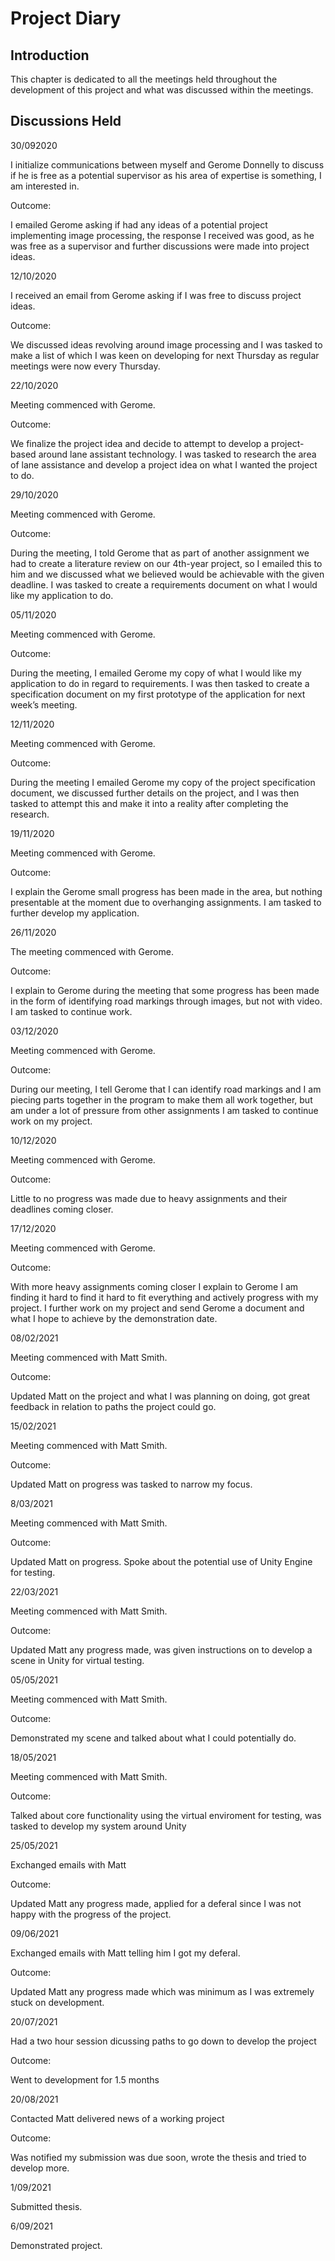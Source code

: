 # Project Diary

## Introduction
This chapter is dedicated to all the meetings held throughout the development of this project and what was discussed within the meetings.

## Discussions Held

30/092020 


I initialize communications between myself and Gerome Donnelly to discuss if he is free as a potential supervisor as his area of expertise is something, I am interested in.


Outcome:


I emailed Gerome asking if had any ideas of a potential project implementing image processing, the response I received was good, as he was free as a supervisor and further discussions were made into project ideas.

12/10/2020


I received an email from Gerome asking if I was free  to discuss project ideas.


Outcome: 


We discussed ideas revolving around image processing and I was tasked to make a list of which I was keen on developing for next Thursday as regular meetings were now every Thursday. 

22/10/2020


Meeting commenced with Gerome.


Outcome:


We finalize the project idea and decide to attempt to develop a project-based around lane assistant technology. I was tasked to research the area of lane assistance and develop a project idea on what I wanted the project to do.

29/10/2020


Meeting commenced with Gerome.


Outcome:


During the meeting, I told Gerome that as part of another assignment we had to create a literature review on our 4th-year project, so I emailed this to him and we discussed what we believed would be achievable with the given deadline. I was tasked to create a requirements document on what I would like my application to do.

05/11/2020


Meeting commenced with Gerome.


Outcome:


During the meeting, I emailed Gerome my copy of what I would like my application to do in regard to requirements. I was then tasked to create a specification document on my first prototype of the application for next week’s meeting.


12/11/2020 


Meeting commenced with Gerome.


Outcome:


During the meeting I emailed Gerome my copy of the project specification document, we discussed further details on the project, and I was then tasked to attempt this and make it into a reality after completing the research. 


19/11/2020 


Meeting commenced with Gerome.


Outcome:


I explain the Gerome small progress has been made in the area, but nothing presentable at the moment due to overhanging assignments. I am tasked to further develop my application.


26/11/2020 


The meeting commenced with Gerome.


Outcome:


I explain to Gerome during the meeting that some progress has been made in the form of identifying road markings through images, but not with video. I am tasked to continue work. 


03/12/2020 


Meeting commenced with Gerome.


Outcome:


During our meeting, I tell Gerome that I can identify road markings and I am piecing parts together in the program to make them all work together, but am under a lot of pressure from other assignments  I am tasked to continue work on my project. 


10/12/2020 


Meeting commenced with Gerome.


Outcome:


Little to no progress was made due to heavy assignments and their deadlines coming closer.


17/12/2020 


Meeting commenced with Gerome.


Outcome:


With more heavy assignments coming closer I explain to Gerome I am finding it hard to find it hard to fit everything and actively progress with my project. I further work on my project and send Gerome a document and what I hope to achieve by the demonstration date. 


08/02/2021


Meeting commenced with Matt Smith.


Outcome:


Updated Matt on the project and what I was planning on doing, got great feedback in relation to paths the project could go.


15/02/2021


Meeting commenced with Matt Smith.


Outcome:


Updated Matt on progress was tasked to narrow my focus.


8/03/2021


Meeting commenced with Matt Smith.


Outcome:


Updated Matt on progress. Spoke about the potential use of Unity Engine for testing.


22/03/2021


Meeting commenced with Matt Smith.


Outcome:


Updated Matt any progress made, was given instructions on to develop a scene in Unity for virtual testing. 


05/05/2021


Meeting commenced with Matt Smith.


Outcome:


Demonstrated my scene and talked about what I could potentially do.

18/05/2021


Meeting commenced with Matt Smith.


Outcome:


Talked about core functionality using the virtual enviroment for testing, was tasked to develop my system around Unity


25/05/2021


Exchanged emails with Matt


Outcome:


Updated Matt any progress made, applied for a deferal since I was not happy with the progress of the project.


09/06/2021


Exchanged emails with Matt telling him I got my deferal. 


Outcome:


Updated Matt any progress made which was minimum as I was extremely stuck on development. 


20/07/2021


Had a two hour session dicussing paths to go down to develop the project


Outcome:


Went to development for 1.5 months


20/08/2021


Contacted Matt delivered news of a working project


Outcome:


Was notified my submission was due soon, wrote the thesis and tried to develop more.


1/09/2021


Submitted thesis.


6/09/2021


Demonstrated project.